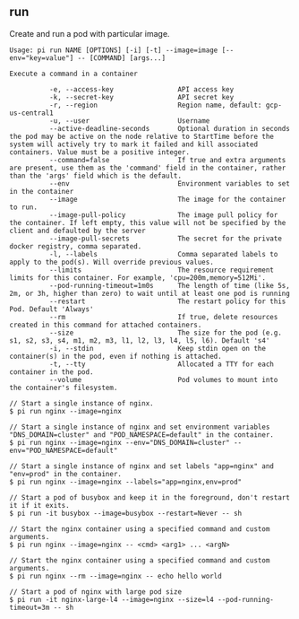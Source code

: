 run
------------------------------
Create and run a pod with particular image.

    Usage: pi run NAME [OPTIONS] [-i] [-t] --image=image [--env="key=value"] -- [COMMAND] [args...]

    Execute a command in a container

              -e, --access-key                API access key
              -k, --secret-key                API secret key
              -r, --region                    Region name, default: gcp-us-central1
              -u, --user                      Username
              --active-deadline-seconds       Optional duration in seconds the pod may be active on the node relative to StartTime before the system will actively try to mark it failed and kill associated containers. Value must be a positive integer.
              --command=false                 If true and extra arguments are present, use them as the 'command' field in the container, rather than the 'args' field which is the default.
              --env                           Environment variables to set in the container
              --image                         The image for the container to run.
              --image-pull-policy             The image pull policy for the container. If left empty, this value will not be specified by the client and defaulted by the server
              --image-pull-secrets            The secret for the private docker registry, comma separated.
              -l, --labels                    Comma separated labels to apply to the pod(s). Will override previous values.
              --limits                        The resource requirement limits for this container. For example, 'cpu=200m,memory=512Mi'.
              --pod-running-timeout=1m0s      The length of time (like 5s, 2m, or 3h, higher than zero) to wait until at least one pod is running
              --restart                       The restart policy for this Pod. Default 'Always'
              --rm                            If true, delete resources created in this command for attached containers.
              --size                          The size for the pod (e.g. s1, s2, s3, s4, m1, m2, m3, l1, l2, l3, l4, l5, l6). Default 's4'
              -i, --stdin                     Keep stdin open on the container(s) in the pod, even if nothing is attached.
              -t, --tty                       Allocated a TTY for each container in the pod.
              --volume                        Pod volumes to mount into the container's filesystem.

```
// Start a single instance of nginx.
$ pi run nginx --image=nginx

// Start a single instance of nginx and set environment variables "DNS_DOMAIN=cluster" and "POD_NAMESPACE=default" in the container.
$ pi run nginx --image=nginx --env="DNS_DOMAIN=cluster" --env="POD_NAMESPACE=default"

// Start a single instance of nginx and set labels "app=nginx" and "env=prod" in the container.
$ pi run nginx --image=nginx --labels="app=nginx,env=prod"

// Start a pod of busybox and keep it in the foreground, don't restart it if it exits.
$ pi run -it busybox --image=busybox --restart=Never -- sh

// Start the nginx container using a specified command and custom arguments.
$ pi run nginx --image=nginx -- <cmd> <arg1> ... <argN>

// Start the nginx container using a specified command and custom arguments.
$ pi run nginx --rm --image=nginx -- echo hello world

// Start a pod of nginx with large pod size
$ pi run -it nginx-large-l4 --image=nginx --size=l4 --pod-running-timeout=3m -- sh
```
